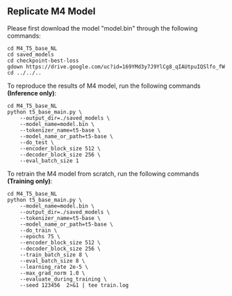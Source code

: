 ## Replicate M4 Model

Please first download the model "model.bin" through the following commands:
```
cd M4_T5_base_NL
cd saved_models
cd checkpoint-best-loss
gdown https://drive.google.com/uc?id=169YMd3y7J9YlCg8_qIAUtpuIQSlfo_fW
cd ../../..
```

To reproduce the results of M4 model, run the following commands **(Inference only)**:
```
cd M4_T5_base_NL
python t5_base_main.py \
    --output_dir=./saved_models \
    --model_name=model.bin \
    --tokenizer_name=t5-base \
    --model_name_or_path=t5-base \
    --do_test \
    --encoder_block_size 512 \
    --decoder_block_size 256 \
    --eval_batch_size 1 
```

To retrain the M4 model from scratch, run the following commands **(Training only)**:
```
cd M4_T5_base_NL
python t5_base_main.py \
    --model_name=model.bin \
    --output_dir=./saved_models \
    --tokenizer_name=t5-base \
    --model_name_or_path=t5-base \
    --do_train \
    --epochs 75 \
    --encoder_block_size 512 \
    --decoder_block_size 256 \
    --train_batch_size 8 \
    --eval_batch_size 8 \
    --learning_rate 2e-5 \
    --max_grad_norm 1.0 \
    --evaluate_during_training \
    --seed 123456  2>&1 | tee train.log
```
